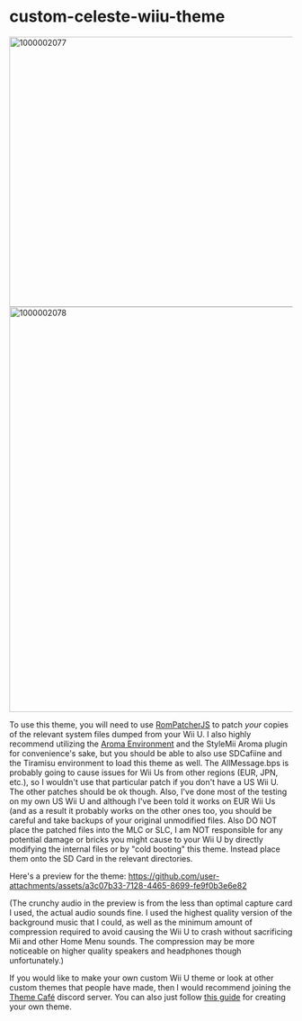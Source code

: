 # custom-celeste-wiiu-theme

<img width="854" height="480" alt="1000002077" src="https://github.com/user-attachments/assets/dead32e9-e1a7-426e-a207-740c67e21c34" />
<img width="1280" height="720" alt="1000002078" src="https://github.com/user-attachments/assets/8f261dcb-b578-44ba-8202-39bd95f999cd" />


To use this theme, you will need to use [RomPatcherJS](https://www.marcrobledo.com/RomPatcher.js) to patch *your* copies of the relevant system files dumped from your Wii U. 
I also highly recommend utilizing the [Aroma Environment](https://aroma.foryour.cafe) and the StyleMii Aroma plugin for convenience's sake, but you should be able to also use SDCafiine and the Tiramisu environment to load this theme as well. The AllMessage.bps is probably going to cause issues for Wii Us from other regions (EUR, JPN, etc.), so I wouldn't use that particular patch if you don't have a US Wii U. The other patches should be ok though. Also, I've done most of the testing on my own US Wii U and although I've been told it works on EUR Wii Us (and as a result it probably works on the other ones too, you should be careful and take backups of your original unmodified files. Also DO NOT place the patched files into the MLC or SLC, I am NOT responsible for any potential damage or bricks you might cause to your Wii U by directly modifying the internal files or by "cold booting" this theme. Instead place them onto the SD Card in the relevant directories.

Here's a preview for the theme: 
https://github.com/user-attachments/assets/a3c07b33-7128-4465-8699-fe9f0b3e6e82

(The crunchy audio in the preview is from the less than optimal capture card I used, the actual audio sounds fine. I used the highest quality version of the background music that I could, as well as the minimum amount of compression required to avoid causing the Wii U to crash without sacrificing Mii and other Home Menu sounds. The compression may be more noticeable on higher quality speakers and headphones though unfortunately.)

If you would like to make your own custom Wii U theme or look at other custom themes that people have made, then I would recommend joining the [Theme Café](https://discord.gg/R3Z5xpnGJ7) discord server. You can also just follow [this guide](https://gatokun.github.io/ThemeCafe/themecreation/themes/template) for creating your own theme.
